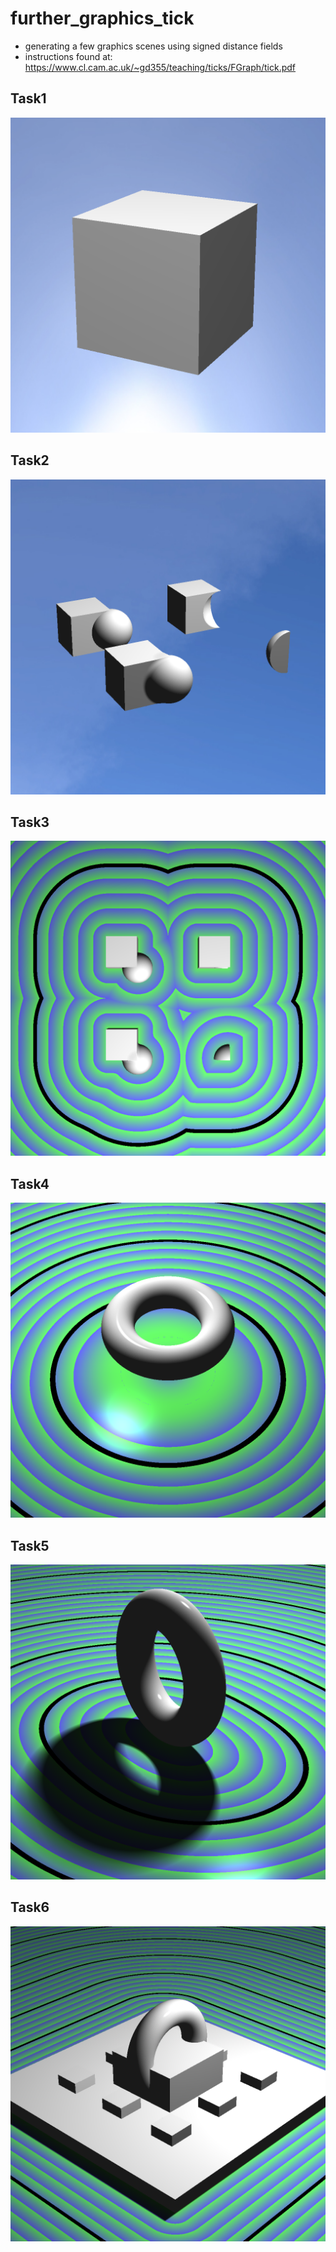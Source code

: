 # further_graphics_tick

* generating a few graphics scenes using signed distance fields
* instructions found at: https://www.cl.cam.ac.uk/~gd355/teaching/ticks/FGraph/tick.pdf

## Task1
![Task1.png](Task1.png)

## Task2
![Task2.png](Task2.png)

## Task3
![Task3.png](Task3.png)

## Task4
![Task4.png](Task4.png)

## Task5
![Task5.png](Task5.png)

## Task6
![Task6.png](Task6.png)
